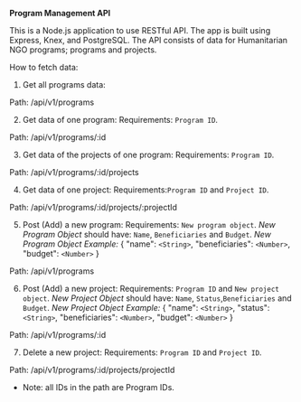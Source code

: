 **Program Management API**

This is a Node.js application to use RESTful API. The app is built using Express, Knex, and PostgreSQL. The API consists of data for Humanitarian NGO programs; programs and projects.

How to fetch data:

1. Get all programs data:

  Path: /api/v1/programs

2. Get data of one program:
  Requirements: `Program ID`.

  Path: /api/v1/programs/:id

3. Get data of the projects of one program:
  Requirements: `Program ID`.

  Path: /api/v1/programs/:id/projects

4. Get data of one project:
  Requirements:`Program ID` and `Project ID`.

  Path: /api/v1/programs/:id/projects/:projectId

5. Post (Add) a new program:
  Requirements: `New program object`.
  *New Program Object* should have: `Name`, `Beneficiaries` and `Budget`.
  *New Program Object Example:*
  {
    "name": `<String>`,
    "beneficiaries": `<Number>`,
    "budget": `<Number>`
  }

  Path: /api/v1/programs


  6. Post (Add) a new project:
    Requirements: `Program ID` and `New project object`.
    *New Project Object* should have: `Name`, `Status`,`Beneficiaries` and `Budget`.
    *New Project Object Example:*
    {
      "name": `<String>`,
      "status": `<String>`,
      "beneficiaries": `<Number>`,
      "budget": `<Number>`
    }

   Path: /api/v1/programs/:id

  7. Delete  a new project:
    Requirements: `Program ID` and `Project ID`.

   Path: /api/v1/programs/:id/projects/projectId


* Note: all IDs in the path are Program IDs.

